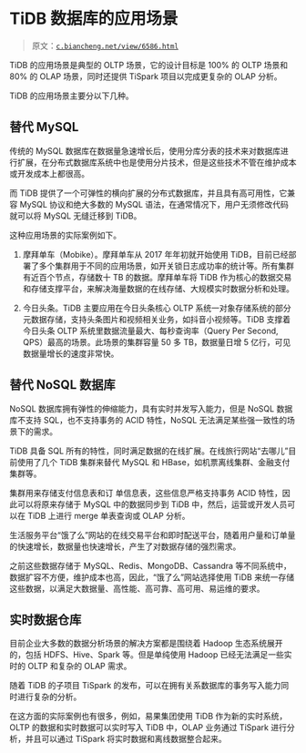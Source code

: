 # TiDB 数据库的应用场景

> 原文：[`c.biancheng.net/view/6586.html`](http://c.biancheng.net/view/6586.html)

TiDB 的应用场景是典型的 OLTP 场景，它的设计目标是 100% 的 OLTP 场景和 80% 的 OLAP 场景，同时还提供 TiSpark 项目以完成更复杂的 OLAP 分析。

TiDB 的应用场景主要分以下几种。

## 替代 MySQL

传统的 MySQL 数据库在数据量急速增长后，使用分库分表的技术来对数据库进行扩展，在分布式数据库系统中也是使用分片技术，但是这些技术不管在维护成本或开发成本上都很高。

而 TiDB 提供了一个可弹性的横向扩展的分布式数据库，并且具有高可用性，它兼容 MySQL 协议和绝大多数的 MySQL 语法，在通常情况下，用户无须修改代码就可以将 MySQL 无缝迁移到 TiDB。

这种应用场景的实际案例如下。

1) 摩拜单车（Mobike）。摩拜单车从 2017 年年初就开始使用 TiDB，目前已经部署了多个集群用于不同的应用场景，如开关锁日志成功率的统计等。所有集群有近百个节点，存储数十 TB 的数据。摩拜单车将 TiDB 作为核心的数据交易和存储支撑平台，来解决海量数据的在线存储、大规模实时数据分析和处理。

2) 今日头条。TiDB 主要应用在今日头条核心 OLTP 系统一对象存储系统的部分元数据存储，支持头条图片和视频相关业务，如抖音小视频等。TiDB 支撑着今日头条 OLTP 系统里数据流量最大、每秒查询率（Query Per Second, QPS）最高的场景。此场景的集群容量 50 多 TB，数据量日增 5 亿行，可见数据量增长的速度非常快。

## 替代 NoSQL 数据库

NoSQL 数据库拥有弹性的伸缩能力，具有实时并发写入能力，但是 NoSQL 数据库不支持 SQL，也不支持事务的 ACID 特性，NoSQL 无法满足某些强一致性的场景下的需求。

TiDB 具备 SQL 所有的特性，同时满足数据的在线扩展。在线旅行网站“去哪儿”目前使用了几个 TiDB 集群来替代 MySQL 和 HBase，如机票离线集群、金融支付集群等。

集群用来存储支付信息表和订 单信息表，这些信息严格支持事务 ACID 特性，因此可以将原来存储于 MySQL 中的数据同步到 TiDB 中，然后，运营或开发人员可以在 TiDB 上进行 merge 单表查询或 OLAP 分析。

生活服务平台“饿了么”网站的在线交易平台和即时配送平台，随着用户量和订单量的快速增长，数据量也快速增长，产生了对数据存储的强烈需求。

之前这些数据存储于 MySQL、Redis、MongoDB、Cassandra 等不同系统中，数据扩容不方便，维护成本也高，因此，“饿了么”网站选择使用 TiDB 来统一存储这些数据，以满足大数据量、高性能、高可靠、高可用、易运维的要求。

## 实时数据仓库

目前企业大多数的数据分析场景的解决方案都是围绕着 Hadoop 生态系统展开的，包括 HDFS、Hive、Spark 等。但是单纯使用 Hadoop 已经无法满足一些实时的 OLTP 和复杂的 OLAP 需求。

随着 TiDB 的子项目 TiSpark 的发布，可以在拥有关系数据库的事务写入能力同时进行复杂的分析。

在这方面的实际案例也有很多，例如，易果集团使用 TiDB 作为新的实时系统，OLTP 的数据和实时数据可以实时写入 TiDB 中，OLAP 业务通过 TiSpark 进行分析，并且可以通过 TiSpark 将实时数据和离线数据整合起来。